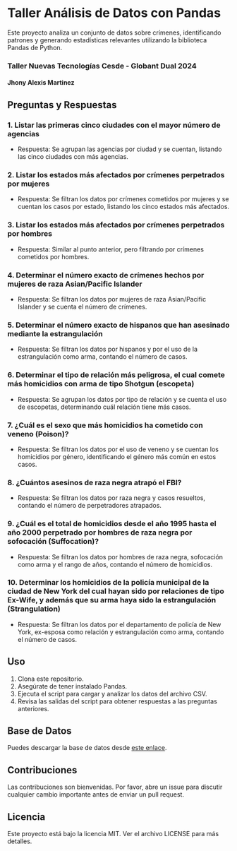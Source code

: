 # Taller Análisis de Datos con Pandas

Este proyecto analiza un conjunto de datos sobre crímenes, identificando patrones y generando estadísticas relevantes utilizando la biblioteca Pandas de Python.

### Taller Nuevas Tecnologías Cesde - Globant Dual 2024
#### Jhony Alexis Martinez

## Preguntas y Respuestas

### 1. Listar las primeras cinco ciudades con el mayor número de agencias
- Respuesta: Se agrupan las agencias por ciudad y se cuentan, listando las cinco ciudades con más agencias.

### 2. Listar los estados más afectados por crímenes perpetrados por mujeres
- Respuesta: Se filtran los datos por crímenes cometidos por mujeres y se cuentan los casos por estado, listando los cinco estados más afectados.

### 3. Listar los estados más afectados por crímenes perpetrados por hombres
- Respuesta: Similar al punto anterior, pero filtrando por crímenes cometidos por hombres.

### 4. Determinar el número exacto de crímenes hechos por mujeres de raza Asian/Pacific Islander
- Respuesta: Se filtran los datos por mujeres de raza Asian/Pacific Islander y se cuenta el número de crímenes.

### 5. Determinar el número exacto de hispanos que han asesinado mediante la estrangulación
- Respuesta: Se filtran los datos por hispanos y por el uso de la estrangulación como arma, contando el número de casos.

### 6. Determinar el tipo de relación más peligrosa, el cual comete más homicidios con arma de tipo Shotgun (escopeta)
- Respuesta: Se agrupan los datos por tipo de relación y se cuenta el uso de escopetas, determinando cuál relación tiene más casos.

### 7. ¿Cuál es el sexo que más homicidios ha cometido con veneno (Poison)?
- Respuesta: Se filtran los datos por el uso de veneno y se cuentan los homicidios por género, identificando el género más común en estos casos.

### 8. ¿Cuántos asesinos de raza negra atrapó el FBI?
- Respuesta: Se filtran los datos por raza negra y casos resueltos, contando el número de perpetradores atrapados.

### 9. ¿Cuál es el total de homicidios desde el año 1995 hasta el año 2000 perpetrado por hombres de raza negra por sofocación (Suffocation)?
- Respuesta: Se filtran los datos por hombres de raza negra, sofocación como arma y el rango de años, contando el número de homicidios.

### 10. Determinar los homicidios de la policía municipal de la ciudad de New York del cual hayan sido por relaciones de tipo Ex-Wife, y además que su arma haya sido la estrangulación (Strangulation)
- Respuesta: Se filtran los datos por el departamento de policía de New York, ex-esposa como relación y estrangulación como arma, contando el número de casos.

## Uso

1. Clona este repositorio.
2. Asegúrate de tener instalado Pandas.
3. Ejecuta el script para cargar y analizar los datos del archivo CSV.
4. Revisa las salidas del script para obtener respuestas a las preguntas anteriores.

## Base de Datos

Puedes descargar la base de datos desde [este enlace](https://www.kaggle.com/datasets/murderaccountability/homicide-reports/download?datasetVersionNumber=1).

## Contribuciones

Las contribuciones son bienvenidas. Por favor, abre un issue para discutir cualquier cambio importante antes de enviar un pull request.

## Licencia

Este proyecto está bajo la licencia MIT. Ver el archivo LICENSE para más detalles.
